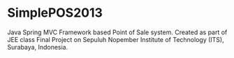 SimplePOS2013
====================

Java Spring MVC Framework based Point of Sale system. Created as part of JEE class Final Project on Sepuluh Nopember Institute of Technology (ITS), Surabaya, Indonesia.
